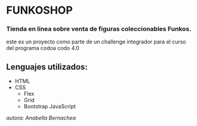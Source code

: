 # FUNKOSHOP
### Tienda en linea sobre venta de figuras coleccionables Funkos.
este es un proyecto como parte de un challenge integrador para el curso del programa codoa codo 4.0
## Lenguajes utilizados:
- HTML
- CSS
  - Flex
  - Grid
  - Bootstrap
JavaScript


_autora: Anabella Bernachea_
